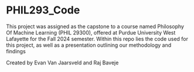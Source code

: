 # PHIL293_Code
This project was assigned as the capstone to a course named Philosophy Of Machine Learning (PHIL 29300), offered 
at Purdue University West Lafayette for the Fall 2024 semester. Within this repo lies the code used for this 
project, as well as  a presentation outlining our methodology and findings

Created by Evan Van Jaarsveld and Raj Baveje

